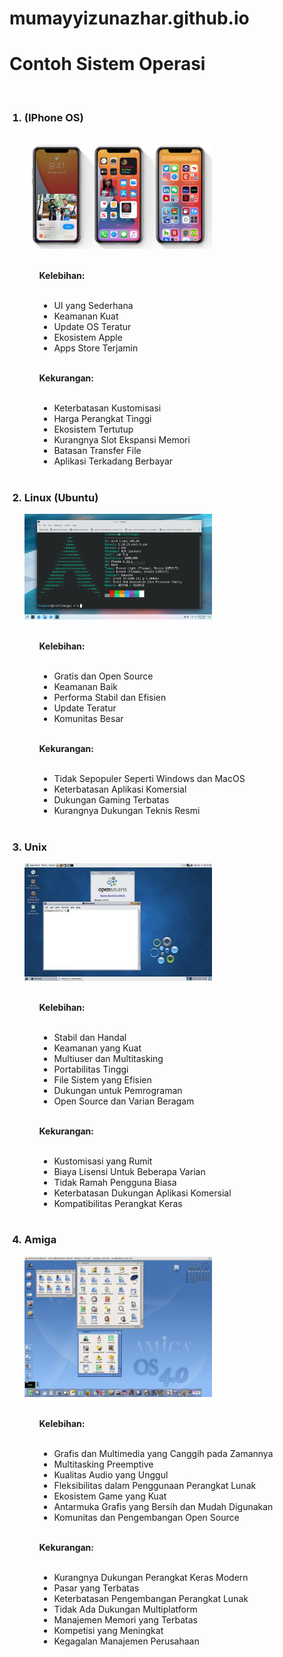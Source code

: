 # mumayyizunazhar.github.io

<!DOCTYPE html>
<html lang="en">
<head>
    <meta charset="UTF-8">
    <meta name="viewport" content="width=device-width, initial-scale=1.0">
    <title>Sistem Operasi</title>
</head>
<body>
    <h1>Contoh Sistem Operasi</h1>
    <br>
    <ol>
        <h3><li>(IPhone OS)</li></h3>
            <br>
            <img src="IOS.jpg" alt="UI IOS" width="300px">
            <br><br>
            <ol><b>Kelebihan:</b>
                <br> <br>
                <ul type="disc">
                    <li>UI yang Sederhana</li>
                    <li>Keamanan Kuat</li>
                    <li>Update OS Teratur</li>
                    <li>Ekosistem Apple</li>
                    <li>Apps Store Terjamin</li>
                </ul>
            </ol>
            <br>
            <ol><b>Kekurangan:</b>
                <br><br>
                <ul type="disc">
                <li>Keterbatasan Kustomisasi</li>
                <li>Harga Perangkat Tinggi</li>
                <li>Ekosistem Tertutup</li>
                <li>Kurangnya Slot Ekspansi Memori</li>
                <li>Batasan Transfer File</li>
                <li>Aplikasi Terkadang Berbayar</li>
                </ul>
            </ol>
            <br>
        </li>
        <h3><li>Linux (Ubuntu)</li></h3>
            <img src="Linux.png" alt="UI Linux" width="300px">
            <br> <br>
            <ol><b>Kelebihan:</b>
                <br><br>
                <ul type="disc">
                    <li>Gratis dan Open Source</li>
                    <li>Keamanan Baik</li>
                    <li>Performa Stabil dan Efisien</li>
                    <li>Update Teratur</li>
                    <li>Komunitas Besar</li>
                </ul>
            </ol>
            <br>
            <ol><b>Kekurangan:</b>
                <br><br>
                <ul type="disc">
                    <li>Tidak Sepopuler Seperti Windows dan MacOS</li>
                    <li>Keterbatasan Aplikasi Komersial</li>
                    <li>Dukungan Gaming Terbatas</li>
                    <li>Kurangnya Dukungan Teknis Resmi</li>
                </ul>
            </ol>
            <br>
        </li>
        <h3><li>Unix</li></h3>
            <img src="Unix.jpg" alt="UI Unix" width="300px">
            <br> <br>
            <ol><b>Kelebihan:</b>
                <br><br>
                <ul type="disc">
                    <li>Stabil dan Handal</li>
                    <li>Keamanan yang Kuat</li>
                    <li>Multiuser dan Multitasking</li>
                    <li>Portabilitas Tinggi</li>
                    <li>File Sistem yang Efisien</li>
                    <li>Dukungan untuk Pemrograman</li>
                    <li>Open Source dan Varian Beragam</li>
                </ul>
                <br>
            </ol>
            <ol><b>Kekurangan:</b>
                <br><br>
                <ul type="disc">
                    <li>Kustomisasi yang Rumit</li>
                    <li>Biaya Lisensi Untuk Beberapa Varian</li>
                    <li>Tidak Ramah Pengguna Biasa</li>
                    <li>Keterbatasan Dukungan Aplikasi Komersial</li>
                    <li>Kompatibilitas Perangkat Keras</li>
                </ul>
                <br>
            </ol>
        </li>
        <h3><li>Amiga</li></h3>
            <img src="Amiga.png" alt="UI Amiga" width="300px">
            <br> <br>
            <ol><b>Kelebihan:</b>
                <br><br>
                <ul type="disc">
                    <li>Grafis dan Multimedia yang Canggih pada Zamannya</li>
                    <li>Multitasking Preemptive</li>
                    <li>Kualitas Audio yang Unggul</li>
                    <li>Fleksibilitas dalam Penggunaan Perangkat Lunak</li>
                    <li>Ekosistem Game yang Kuat</li>
                    <li>Antarmuka Grafis yang Bersih dan Mudah Digunakan</li>
                    <li>Komunitas dan Pengembangan Open Source</li>
                </ul>
            </ol>
            <br>
            <ol><b>Kekurangan:</b>
                <br><br>
                <ul type="disc">
                    <li>Kurangnya Dukungan Perangkat Keras Modern</li>
                    <li>Pasar yang Terbatas</li>
                    <li>Keterbatasan Pengembangan Perangkat Lunak</li>
                    <li>Tidak Ada Dukungan Multiplatform</li>
                    <li>Manajemen Memori yang Terbatas</li>
                    <li>Kompetisi yang Meningkat</li>
                    <li>Kegagalan Manajemen Perusahaan</li>
                </ul>
            </ol>
</body>
</html>
